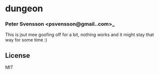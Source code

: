 # dungeon
### Peter Svensson <psvensson@gmail..com>_

This is jsut mee goofing off for a bit, nothing works and it might stay that way for some time :)

## License

MIT

